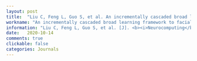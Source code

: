 ```yaml
---
layout: post
title:  "Liu C, Feng L, Guo S, et al. An incrementally cascaded broad learning framework to facial landmark tracking[J]. <b><i>Neurocomputing</b></i>. 2020, 410: 125-137. [中科院Q2, CCF-C, IF=6.0]"
workname: "An incrementally cascaded broad learning framework to facial landmark tracking"
information: "Liu C, Feng L, Guo S, et al. [J]. <b><i>Neurocomputing</b></i>. 2020, 410: 125-137. [中科院Q2, CCF-C, IF=6.0]"
date:   2020-10-14
comments: true
clickable: false
categories: Journals
---
```

